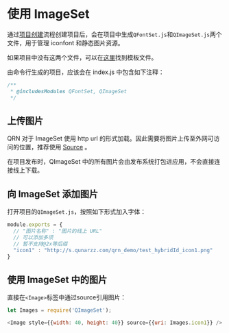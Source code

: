 # 使用 ImageSet

通过[项目创建](index-项目创建.html)流程创建项目后，会在项目中生成`QFontSet.js`和`QImageSet.js`两个文件，用于管理 iconfont 和静态图片资源。

如果项目中没有这两个文件，可以在[这里](http://gitlab.corp.qunar.com/react_native/js_template/tree/release)找到模板文件。

由命令行生成的项目，应该会在 index.js 中包含如下注释：

``` js
/**
 * @includesModules QFontSet, QImageSet
 */
```

## 上传图片

QRN 对于 ImageSet 使用 http url 的形式加载。因此需要将图片上传至外网可访问的位置，推荐使用 [Source](http://wiki.corp.qunar.com/display/corpux/Source) 。

在项目发布时，QImageSet 中的所有图片会由发布系统打包进应用，不会直接连接线上下载。

## 向 ImageSet 添加图片

打开项目的`QImageSet.js`，按照如下形式加入字体：

``` js
module.exports = {
  // "图片名称" : "图片的线上 URL" 
  // 可以添加多项
  // 暂不支持@2x等后缀
  "icon1" : "http://s.qunarzz.com/qrn_demo/test_hybridId_icon1.png"
}
```

## 使用 ImageSet 中的图片

直接在`<Image>`标签中通过source引用图片：

``` js
let Images = require('QImageSet');

<Image style={{width: 40, height: 40}} source={{uri: Images.icon1}} />
```

